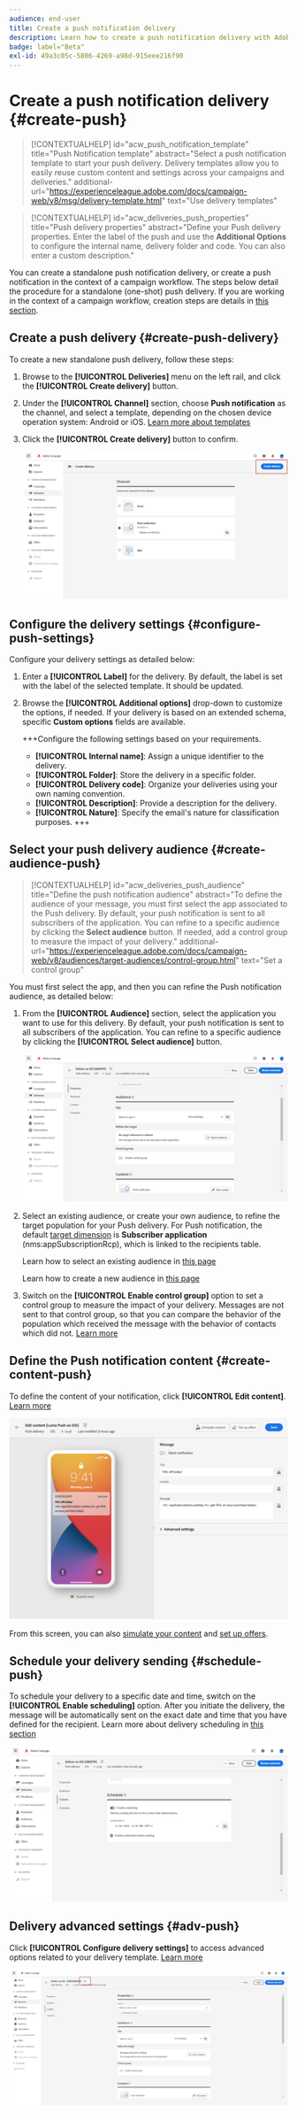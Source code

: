```yaml
---
audience: end-user
title: Create a push notification delivery
description: Learn how to create a push notification delivery with Adobe Campaign Web
badge: label="Beta"
exl-id: 49a3c05c-5806-4269-a98d-915eee216f90
---
```

# Create a push notification delivery {#create-push}

>[!CONTEXTUALHELP]
>id="acw_push_notification_template"
>title="Push Notification template"
>abstract="Select a push notification template to start your push delivery. Delivery templates allow you to easily reuse custom content and settings across your campaigns and deliveries."
>additional-url="https://experienceleague.adobe.com/docs/campaign-web/v8/msg/delivery-template.html" text="Use delivery templates"


>[!CONTEXTUALHELP]
>id="acw_deliveries_push_properties"
>title="Push delivery properties"
>abstract="Define your Push delivery properties. Enter the label of the push and use the **Additional Options** to configure the internal name, delivery folder and code. You can also enter a custom description."

You can create a standalone push notification delivery, or create a push notification in the context of a campaign workflow. The steps below detail the procedure for a standalone (one-shot) push delivery. If you are working in the context of a campaign workflow, creation steps are details in [this section](../workflows/activities/channels.md#create-a-delivery-in-a-campaign-workflow).

## Create a push delivery {#create-push-delivery}

To create a new standalone push delivery, follow these steps:

1. Browse to the **[!UICONTROL Deliveries]** menu on the left rail, and click the  **[!UICONTROL Create delivery]** button.

1. Under the **[!UICONTROL Channel]** section, choose **Push notification** as the channel, and select a template, depending on the chosen device operation system: Android or iOS. [Learn more about templates](../msg/delivery-template.md)

1. Click the **[!UICONTROL Create delivery]** button to confirm.

    ![](assets/push_create_1.png)

## Configure the delivery settings {#configure-push-settings}

Configure your delivery settings as detailed below:

1. Enter a **[!UICONTROL Label]** for the delivery. By default, the label is set with the label of the selected template. It should be updated.

1. Browse the **[!UICONTROL Additional options]** drop-down to customize the options, if needed. If your delivery is based on an extended schema, specific **Custom options** fields are available.

    +++Configure the following settings based on your requirements.
    * **[!UICONTROL Internal name]**: Assign a unique identifier to the delivery.
    * **[!UICONTROL Folder]**: Store the delivery in a specific folder.
    * **[!UICONTROL Delivery code]**: Organize your deliveries using your own naming convention.
    * **[!UICONTROL Description]**: Provide a description for the delivery.
    * **[!UICONTROL Nature]**: Specify the email's nature for classification purposes.
    +++


## Select your push delivery audience {#create-audience-push}

>[!CONTEXTUALHELP]
>id="acw_deliveries_push_audience"
>title="Define the push notification audience"
>abstract="To define the audience of your message, you must first select the app associated to the Push delivery. By default, your push notification is sent to all subscribers of the application. You can refine to a specific audience by clicking the **Select audience** button. If needed, add a control group to measure the impact of your delivery."
>additional-url="https://experienceleague.adobe.com/docs/campaign-web/v8/audiences/target-audiences/control-group.html" text="Set a control group"


You must first select the app, and then you can refine the Push notification audience, as detailed below:

1. From the **[!UICONTROL Audience]** section, select the application you want to use for this delivery. By default, your push notification is sent to all subscribers of the application. You can refine to a specific audience by clicking the **[!UICONTROL Select audience]** button.

    ![](assets/push_create_2.png)

1. Select an existing audience, or create your own audience, to refine the target population for your Push delivery. For Push notification, the default [target dimension](../audience/about-recipients.md#targeting-dimensions) is **Subscriber application** (nms:appSubscriptionRcp), which is linked to the recipients table. 

    Learn how to select an existing audience in [this page](../audience/add-audience.md)

    Learn how to create a new audience in [this page](../audience/one-time-audience.md)

1. Switch on the **[!UICONTROL Enable control group]** option to set a control group to measure the impact of your delivery. Messages are not sent to that control group, so that you can compare the behavior of the population which received the message with the behavior of contacts which did not. [Learn more](../audience/control-group.md)

## Define the Push notification content {#create-content-push}

To define the content of your notification, click **[!UICONTROL Edit content]**. [Learn more](content-push.md)

![](assets/push_create_5.png)

From this screen, you can also [simulate your content](../preview-test/preview-test.md) and [set up offers](../msg/offers.md).

## Schedule your delivery sending {#schedule-push}

To schedule your delivery to a specific date and time, switch on the **[!UICONTROL Enable scheduling]** option. After you initiate the delivery, the message will be automatically sent on the exact date and time that you have defined for the recipient. Learn more about delivery scheduling in [this section](../msg/gs-messages.md#gs-schedule)

![](assets/push_create_3.png)


## Delivery advanced settings {#adv-push}

Click **[!UICONTROL Configure delivery settings]** to access advanced options related to your delivery template. [Learn more](../advanced-settings/delivery-settings.md)

![](assets/push_create_4.png)
